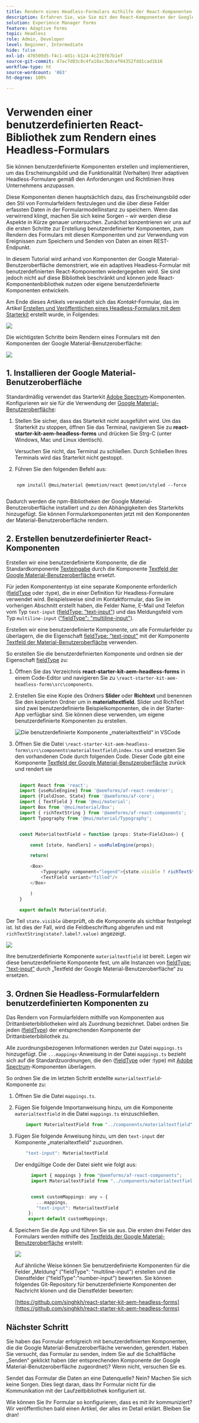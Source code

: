 ```yaml
---
title: Rendern eines Headless-Formulars mithilfe der React-Komponenten der Google Material-Benutzeroberfläche
description: Erfahren Sie, wie Sie mit den React-Komponenten der Google Material-Benutzeroberfläche ein Headless-Formular rendern können. Diese umfassende Anleitung führt Sie schrittweise durch die Erstellung von Komponenten für benutzerdefinierte adaptive Headless-Formulare und zeigt Ihnen, wie Sie die React-Komponenten der Google Material-Benutzeroberfläche nutzen, um ein adaptives Headless-Formular zu formatieren.
solution: Experience Manager Forms
feature: Adaptive Forms
topic: Headless
role: Admin, Developer
level: Beginner, Intermediate
hide: false
exl-id: 476509d5-f4c1-4d1c-b124-4c278f67b1ef
source-git-commit: 47ac7d03c8c4fa18ac3bdcef04352fdd1cad1b16
workflow-type: ht
source-wordcount: '863'
ht-degree: 100%

---
```



# Verwenden einer benutzerdefinierten React-Bibliothek zum Rendern eines Headless-Formulars

Sie können benutzerdefinierte Komponenten erstellen und implementieren, um das Erscheinungsbild und die Funktionalität (Verhalten) Ihrer adaptiven Headless-Formulare gemäß den Anforderungen und Richtlinien Ihres Unternehmens anzupassen.

Diese Komponenten dienen hauptsächlich dazu, das Erscheinungsbild oder den Stil von Formularfeldern festzulegen und die über diese Felder erfassten Daten in der Formularmodellinstanz zu speichern. Wenn das verwirrend klingt, machen Sie sich keine Sorgen – wir werden diese Aspekte in Kürze genauer untersuchen. Zunächst konzentrieren wir uns auf die ersten Schritte zur Erstellung benutzerdefinierter Komponenten, zum Rendern des Formulars mit diesen Komponenten und zur Verwendung von Ereignissen zum Speichern und Senden von Daten an einen REST-Endpunkt.

In diesem Tutorial wird anhand von Komponenten der Google Material-Benutzeroberfläche demonstriert, wie ein adaptives Headless-Formular mit benutzerdefinierten React-Komponenten wiedergegeben wird. Sie sind jedoch nicht auf diese Bibliothek beschränkt und können jede React-Komponentenbibliothek nutzen oder eigene benutzerdefinierte Komponenten entwickeln.

Am Ende dieses Artikels verwandelt sich das _Kontakt_-Formular, das im Artikel [Erstellen und Veröffentlichen eines Headless-Formulars mit dem Starterkit](create-and-publish-a-headless-form.md) erstellt wurde, in Folgendes:

![](assets/headless-adaptive-form-with-google-material-ui-components.png)


Die wichtigsten Schritte beim Rendern eines Formulars mit den Komponenten der Google Material-Benutzeroberfläche:

![](assets/headless-forms-graphics-source-main.svg)

## 1. Installieren der Google Material-Benutzeroberfläche

Standardmäßig verwendet das Starterkit [Adobe Spectrum](https://spectrum.adobe.com/)-Komponenten. Konfigurieren wir sie für die Verwendung der [Google Material-Benutzeroberfläche](https://mui.com/):

1. Stellen Sie sicher, dass das Starterkit nicht ausgeführt wird. Um das Starterkit zu stoppen, öffnen Sie das Terminal, navigieren Sie zu **react-starter-kit-aem-headless-forms** und drücken Sie Strg-C (unter Windows, Mac und Linux identisch).

   Versuchen Sie nicht, das Terminal zu schließen. Durch Schließen Ihres Terminals wird das Starterkit nicht gestoppt.

1. Führen Sie den folgenden Befehl aus:

```shell
    
    npm install @mui/material @emotion/react @emotion/styled --force
    
```

Dadurch werden die npm-Bibliotheken der Google Material-Benutzeroberfläche installiert und zu den Abhängigkeiten des Starterkits hinzugefügt. Sie können Formularkomponenten jetzt mit den Komponenten der Material-Benutzeroberfläche rendern.


## 2. Erstellen benutzerdefinierter React-Komponenten

Erstellen wir eine benutzerdefinierte Komponente, die die Standardkomponente [Texteingabe](https://spectrum.adobe.com/page/text-field/) durch die Komponente [Textfeld der Google Material-Benutzeroberfläche](https://mui.com/material-ui/react-text-field/) ersetzt.

Für jeden Komponententyp ist eine separate Komponente erforderlich ([fieldType](https://opensource.adobe.com/aem-forms-af-runtime/storybook/?path=/story/reference-json-properties-fieldtype--text-input) oder :type), die in einer Definition für Headless-Formulare verwendet wird. Beispielsweise sind im Kontaktformular, das Sie im vorherigen Abschnitt erstellt haben, die Felder Name, E-Mail und Telefon vom Typ `text-input` ([fieldType: &quot;text-input&quot;](https://opensource.adobe.com/aem-forms-af-runtime/storybook/?path=/docs/adaptive-form-components-text-input-field--def)) und das Meldungsfeld vom Typ `multiline-input` ([&quot;fieldType&quot;: &quot;multiline-input&quot;](https://opensource.adobe.com/aem-forms-af-runtime/storybook/?path=/docs/reference-json-properties-fieldtype--multiline-input)).


Erstellen wir eine benutzerdefinierte Komponente, um alle Formularfelder zu überlagern, die die Eigenschaft [fieldType: &quot;text-input&quot;](https://opensource.adobe.com/aem-forms-af-runtime/storybook/?path=/docs/adaptive-form-components-text-input-field--def) mit der Komponente [Textfeld der Material-Benutzeroberfläche](https://mui.com/material-ui/react-text-field/) verwenden.


So erstellen Sie die benutzerdefinierten Komponente und ordnen sie der Eigenschaft [fieldType](https://opensource.adobe.com/aem-forms-af-runtime/storybook/?path=/docs/adaptive-form-components-text-input-field--def) zu:

1. Öffnen Sie das Verzeichnis **react-starter-kit-aem-headless-forms** in einem Code-Editor und navigieren Sie zu `\react-starter-kit-aem-headless-forms\src\components`.


1. Erstellen Sie eine Kopie des Ordners **Slider** oder **Richtext** und benennen Sie den kopierten Ordner um in **materialtextfield**. Slider und RichText sind zwei benutzerdefinierte Beispielkomponenten, die in der Starter-App verfügbar sind. Sie können diese verwenden, um eigene benutzerdefinierte Komponenten zu erstellen.

   ![Die benutzerdefinierte Komponente „materialtextfield“ in VSCode](/help/assets/richtext-custom-component-in-vscode.png)

1. Öffnen Sie die Datei `\react-starter-kit-aem-headless-forms\src\components\materialtextfield\index.tsx` und ersetzen Sie den vorhandenen Code durch folgenden Code. Dieser Code gibt eine Komponente [Textfeld der Google Material-Benutzeroberfläche](https://mui.com/material-ui/react-text-field/) zurück und rendert sie

```JavaScript
 
     import React from 'react';
     import {useRuleEngine} from '@aemforms/af-react-renderer';
     import {FieldJson, State} from '@aemforms/af-core';
     import { TextField } from '@mui/material';
     import Box from '@mui/material/Box';
     import { richTextString } from '@aemforms/af-react-components';
     import Typography from '@mui/material/Typography';


     const MaterialtextField = function (props: State<FieldJson>) {

         const [state, handlers] = useRuleEngine(props);

         return(

         <Box>
             <Typography component="legend">{state.visible ? richTextString(state?.label?.value): ""} </Typography>
             <TextField variant="filled"/>
         </Box>

         )
     }

     export default MaterialtextField;
```


Der Teil `state.visible` überprüft, ob die Komponente als sichtbar festgelegt ist. Ist dies der Fall, wird die Feldbeschriftung abgerufen und mit `richTextString(state?.label?.value)` angezeigt.

![](/help/assets/material-text-field.png)


Ihre benutzerdefinierte Komponente `materialtextfield` ist bereit. Legen wir diese benutzerdefinierte Komponente fest, um alle Instanzen von [fieldType: &quot;text-input&quot;](https://opensource.adobe.com/aem-forms-af-runtime/storybook/?path=/docs/adaptive-form-components-text-input-field--def) durch „Textfeld der Google Material-Benutzeroberfläche“ zu ersetzen.

## 3. Ordnen Sie Headless-Formularfeldern benutzerdefinierten Komponenten zu

Das Rendern von Formularfeldern mithilfe von Komponenten aus Drittanbieterbibliotheken wird als Zuordnung bezeichnet. Dabei ordnen Sie jeden ([fieldType](https://opensource.adobe.com/aem-forms-af-runtime/storybook/?path=/story/reference-json-properties-fieldtype--text-input)) der entsprechenden Komponente der Drittanbieterbibliothek zu.

Alle zuordnungsbezogenen Informationen werden zur Datei `mappings.ts` hinzugefügt. Die `...mappings`-Anweisung in der Datei `mappings.ts` bezieht sich auf die Standardzuordnungen, die den ([fieldType](https://opensource.adobe.com/aem-forms-af-runtime/storybook/?path=/story/reference-json-properties-fieldtype--text-input) oder :type) mit [Adobe Spectrum](https://spectrum.adobe.com/page/text-field/)-Komponenten überlagern.

So ordnen Sie die im letzten Schritt erstellte `materialtextfield`-Komponente zu:

1. Öffnen Sie die Datei `mappings.ts`.

1. Fügen Sie folgende Importanweisung hinzu, um die Komponente `materialtextfield` in die Datei `mappings.ts` einzuschließen.


   ```JavaScript
       import MaterialtextField from "../components/materialtextfield";
   ```

1. Fügen Sie folgende Anweisung hinzu, um den `text-input` der Komponente „materialtextfield“ zuzuordnen.


   ```JavaScript
       "text-input": MaterialtextField
   ```

   Der endgültige Code der Datei sieht wie folgt aus:

   ```JavaScript
         import { mappings } from "@aemforms/af-react-components";
         import MaterialtextField from "../components/materialtextfield";
   
   
         const customMappings: any = {
           ...mappings,
           "text-input": MaterialtextField
        };
        export default customMappings;
   ```

1. Speichern Sie die App und führen Sie sie aus. Die ersten drei Felder des Formulars werden mithilfe des [Textfelds der Google Material-Benutzeroberfläche](https://mui.com/material-ui/react-text-field/) erstellt:

   ![](assets/material-text-field-form-rendetion.png)


   Auf ähnliche Weise können Sie benutzerdefinierte Komponenten für die Felder „Meldung“ (&quot;fieldType&quot;: &quot;multiline-input&quot;) erstellen und die Dienstfelder (&quot;fieldType&quot;:&quot;number-input&quot;) bewerten. Sie können folgendes Git-Repository für benutzerdefinierte Komponenten der Nachricht klonen und die Dienstfelder bewerten:

   [https://github.com/singhkh/react-starter-kit-aem-headless-forms](https://github.com/singhkh/react-starter-kit-aem-headless-forms)

## Nächster Schritt

Sie haben das Formular erfolgreich mit benutzerdefinierten Komponenten, die die Google Material-Benutzeroberfläche verwenden, gerendert. Haben Sie versucht, das Formular zu senden, indem Sie auf die Schaltfläche „Senden“ geklickt haben (der entsprechenden Komponente der Google Material-Benutzeroberfläche zugeordnet)? Wenn nicht, versuchen Sie es.

Sendet das Formular die Daten an eine Datenquelle? Nein? Machen Sie sich keine Sorgen. Dies liegt daran, dass Ihr Formular nicht für die Kommunikation mit der Laufzeitbibliothek konfiguriert ist.

Wie können Sie Ihr Formular so konfigurieren, dass es mit ihr kommuniziert? Wir veröffentlichen bald einen Artikel, der alles im Detail erklärt. Bleiben Sie dran!
